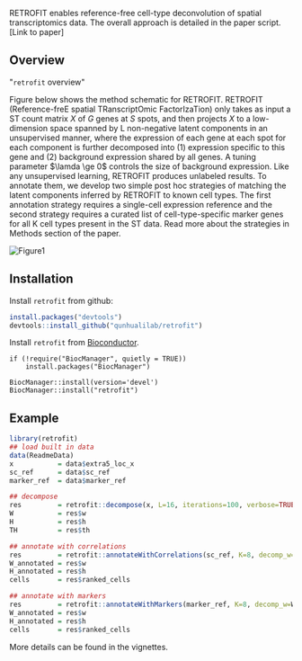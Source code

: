 RETROFIT enables reference-free cell-type deconvolution of spatial transcriptomics data. The overall approach is detailed in the paper script. [Link to paper]

## Overview

"`retrofit` overview"

Figure below shows the method schematic for RETROFIT. RETROFIT (Reference-freE spatial TRanscriptOmic FactorIzaTion) only takes as input a ST count matrix $X$ of $G$ genes at $S$ spots, and then projects $X$ to a low-dimension space spanned by L non-negative latent components in an unsupervised manner, where the expression of each gene at each spot for each component is further decomposed into (1) expression specific to this gene and (2) background expression shared by all genes. A tuning parameter $\lamda \ge 0$ controls the size of background expression. Like any unsupervised learning, RETROFIT produces unlabeled results. To annotate them, we develop two simple post hoc strategies of matching the latent components inferred by RETROFIT to known cell types. The first annotation strategy requires a single-cell expression reference and the second strategy requires a curated list of cell-type-specific marker genes for all K cell types present in the ST data. Read more about the strategies in Methods section of the paper.

![Figure1](https://user-images.githubusercontent.com/90921267/209952993-4a4a5e49-9638-4dee-acdc-ce6a1f18d870.png)

## Installation

Install `retrofit` from github:

``` r
install.packages("devtools") 
devtools::install_github("qunhualilab/retrofit")
```
Install `retrofit` from [Bioconductor](https://bioconductor.org/packages/devel/bioc/html/retrofit.html).

```{r}
if (!require("BiocManager", quietly = TRUE))
    install.packages("BiocManager")

BiocManager::install(version='devel')
BiocManager::install("retrofit")
```

## Example

``` r
library(retrofit)
## load built in data
data(ReadmeData)
x           = data$extra5_loc_x
sc_ref      = data$sc_ref
marker_ref  = data$marker_ref

## decompose 
res         = retrofit::decompose(x, L=16, iterations=100, verbose=TRUE)
W           = res$w
H           = res$h
TH          = res$th

## annotate with correlations
res         = retrofit::annotateWithCorrelations(sc_ref, K=8, decomp_w=W, decomp_h=H)
W_annotated = res$w
H_annotated = res$h
cells       = res$ranked_cells

## annotate with markers
res         = retrofit::annotateWithMarkers(marker_ref, K=8, decomp_w=W, decomp_h=H)
W_annotated = res$w
H_annotated = res$h
cells       = res$ranked_cells	  
```

More details can be found in the vignettes.
